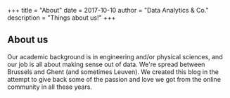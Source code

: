 +++
title = "About"
date = 2017-10-10
author = "Data Analytics & Co."
description = "Things about us!"
+++

## About us

Our academic background is in engineering and/or physical sciences, and our job is all about making sense out of data. We're spread between Brussels and Ghent (and sometimes Leuven). We created this blog in the attempt to give back some of the passion and love we got from the online community in all these years.